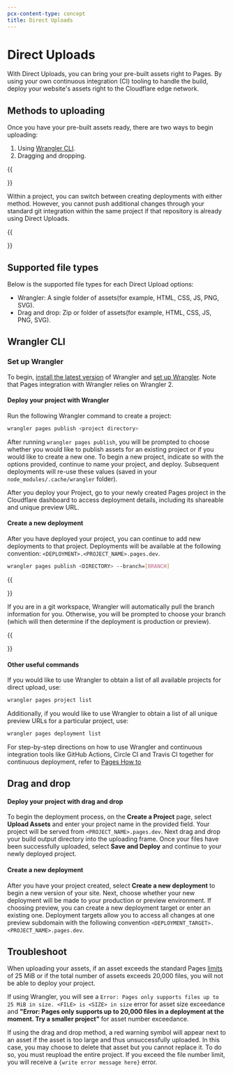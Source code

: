 ```yaml
---
pcx-content-type: concept
title: Direct Uploads
---
```


# Direct Uploads

With Direct Uploads, you can bring your pre-built assets right to Pages. By using your own continuous integration (CI) tooling to handle the build, deploy your website's assets right to the Cloudflare edge network.

## Methods to uploading

Once you have your pre-built assets ready, there are two ways to begin uploading: 

1. Using [Wrangler CLI](/workers/wrangler/).
2. Dragging and dropping.

{{<Aside type= "note">}}
  
Within a project, you can switch between creating deployments with either method. However, you cannot push additional changes through your standard git integration within the same project if that repository is already using Direct Uploads.

{{</Aside>}}

## Supported file types

Below is the supported file types for each Direct Upload options:
* Wrangler: A single folder of assets(for example, HTML, CSS, JS, PNG, SVG).
* Drag and drop: Zip or folder of assets(for example, HTML, CSS, JS, PNG, SVG).

## Wrangler CLI 

### Set up Wrangler

To begin, [install the latest version](https://developers.cloudflare.com/workers/cli-wrangler/install-update/) of Wrangler and [set up Wrangler](https://developers.cloudflare.com/workers/cli-wrangler/authentication/). Note that Pages integration with Wrangler relies on Wrangler 2.

#### Deploy your project with Wrangler

Run the following Wrangler command to create a project: 

```sh
wrangler pages publish <project directory>
```

After running `wrangler pages publish`, you will be prompted to choose whether you would like to publish assets for an existing project or if you would like to create a new one. To begin a new project, indicate so with the options provided, continue to name your project, and deploy. Subsequent deployments will re-use these values (saved in your `node_modules/.cache/wrangler` folder).

After you deploy your Project, go to your newly created Pages project in the Cloudflare dashboard to access deployment details, including its shareable and unique preview URL. 

#### Create a new deployment

After you have deployed your project, you can continue to add new deployments to that project. Deployments will be available at the following convention: `<DEPLOYMENT>.<PROJECT_NAME>.pages.dev`. 

```sh
wrangler pages publish <DIRECTORY> --branch=[BRANCH]
```

{{<Aside type= "note">}}

If you are in a git workspace, Wrangler will automatically pull the branch information for you. Otherwise, you will be prompted to choose your branch (which will then determine if the deployment is production or preview).

{{</Aside>}}

#### Other useful commands

If you would like to use Wrangler to obtain a list of all available projects for direct upload, use:

```sh
wrangler pages project list
```

Additionally, if you would like to use Wrangler to obtain a list of all unique preview URLs for a particular project, use:

```sh
wrangler pages deployment list
```

For step-by-step directions on how to use Wrangler and continuous integration tools like GitHub Actions, Circle CI and Travis CI together for continuous deployment, refer to [Pages How to](/pages/how-to/)

## Drag and drop

#### Deploy your project with drag and drop

To begin the deployment process, on the **Create a Project** page, select **Upload Assets** and enter your project name in the provided field. Your project will be served from `<PROJECT_NAME>.pages.dev`. Next drag and drop your build output directory into the uploading frame. Once your files have been successfully uploaded, select **Save and Deploy** and continue to your newly deployed project. 

#### Create a new deployment

After you have your project created, select **Create a new deployment** to begin a new version of your site. Next, choose whether your new deployment will be made to your production or preview environment. If choosing preview, you can create a new deployment target or enter an existing one. Deployment targets allow you to access all changes at one preview subdomain with the following convention `<DEPLOYMENT_TARGET>.<PROJECT_NAME>.pages.dev`. 

## Troubleshoot

When uploading your assets, if an asset exceeds the standard Pages [limits](/pages/platform/limits/#files) of 25 MiB or if the total number of assets exceeds 20,000 files, you will not be able to deploy your project. 

If using Wrangler, you will see a `Error: Pages only supports files up to 25 MiB in size. <FILE> is <SIZE> in size` error for asset size exceedance and **"Error: Pages only supports up to 20,000 files in a deployment at the moment. Try a smaller project”** for asset number exceedance. 

If using the drag and drop method, a red warning symbol will appear next to an asset if the asset is too large and thus unsuccessfully uploaded. In this case, you may choose to delete that asset but you cannot replace it. To do so, you must reupload the entire project. If you exceed the file number limit, you will receive a `{write error message here}` error. 
 
